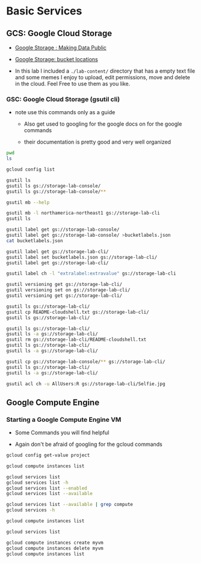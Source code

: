 # Basic Services

## GCS: Google Cloud Storage 

* [Google Storage : Making Data Public](https://cloud.google.com/storage/docs/access-control/making-data-public)

* [Google Storage: bucket locations](https://cloud.google.com/storage/docs/bucket-locations)

* In this lab I included a `./lab-content/` directory that has a empty text file and some memes I enjoy to upload, edit permissions, move and delete in the cloud.  Feel Free to use them as you like.

### GSC: Google Cloud Storage (gsutil cli)

* note use this commands only as a guide

  * Also get used to googling for the google docs on for the google commands

  * their documentation is pretty good and very well organized 

```bash
pwd
ls

gcloud config list

gsutil ls
gsutil ls gs://storage-lab-console/
gsutil ls gs://storage-lab-console/**

gsutil mb --help

gsutil mb -l northamerica-northeast1 gs://storage-lab-cli
gsutil ls

gsutil label get gs://storage-lab-console/
gsutil label get gs://storage-lab-console/ >bucketlabels.json
cat bucketlabels.json

gsutil label get gs://storage-lab-cli/
gsutil label set bucketlabels.json gs://storage-lab-cli/
gsutil label get gs://storage-lab-cli/

gsutil label ch -l "extralabel:extravalue" gs://storage-lab-cli

gsutil versioning get gs://storage-lab-cli/
gsutil versioning set on gs://storage-lab-cli/
gsutil versioning get gs://storage-lab-cli/

gsutil ls gs://storage-lab-cli/
gsutil cp README-cloudshell.txt gs://storage-lab-cli/
gsutil ls gs://storage-lab-cli/

gsutil ls gs://storage-lab-cli/
gsutil ls -a gs://storage-lab-cli/
gsutil rm gs://storage-lab-cli/README-cloudshell.txt
gsutil ls gs://storage-lab-cli/
gsutil ls -a gs://storage-lab-cli/

gsutil cp gs://storage-lab-console/** gs://storage-lab-cli/
gsutil ls gs://storage-lab-cli/
gsutil ls -a gs://storage-lab-cli/

gsutil acl ch -u AllUsers:R gs://storage-lab-cli/Selfie.jpg
```

## Google Compute Engine

### Starting a Google Compute Engine VM

* Some Commands you will find helpful

* Again don't be afraid of googling for the gcloud commands

```bash
gcloud config get-value project

gcloud compute instances list

gcloud services list
gcloud services list -h
gcloud services list --enabled
gcloud services list --available

gcloud services list --available | grep compute
gcloud services -h

gcloud compute instances list

gcloud services list

gcloud compute instances create myvm
gcloud compute instances delete myvm
gcloud compute instances list
```